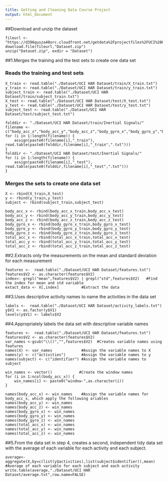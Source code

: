 ```yaml
---
title: Getting and Cleaning Data Course Project
output: html_document
---
```

##Download and unzip the dataset
```{r,echo=TRUE}
fileurl <- "https://d396qusza40orc.cloudfront.net/getdata%2Fprojectfiles%2FUCI%20HAR%20Dataset.zip"
download.file(fileurl,"Dataset.zip")
unzip("Dataset.zip", exdir = "Dataset")
```

##1.Merges the training and the test sets to create one data set
### Reads the training and test sets
```{r,echo=TRUE}
X_train <- read.table("./Dataset/UCI HAR Dataset/train/X_train.txt")  
y_train <- read.table("./Dataset/UCI HAR Dataset/train/y_train.txt")  
subject_train <- read.table("./Dataset/UCI HAR Dataset/train/subject_train.txt")
X_test <- read.table("./Dataset/UCI HAR Dataset/test/X_test.txt")
y_test <- read.table("./Dataset/UCI HAR Dataset/test/y_test.txt")
subject_test <- read.table("./Dataset/UCI HAR Dataset/test/subject_test.txt")

folddir <- "./Dataset/UCI HAR Dataset/train/Inertial Signals/"
filename <-c("body_acc_x","body_acc_y","body_acc_z","body_gyro_x","body_gyro_y","body_gyro_z","total_acc_x","total_acc_y","total_acc_z")
for (i in 1:length(filename)) {
    assign(paste0(filename[i],"_train"), read.table(paste0(folddir,filename[i],"_train",".txt")))
}
folddir <- "./Dataset/UCI HAR Dataset/test/Inertial Signals/"
for (i in 1:length(filename)) {
    assign(paste0(filename[i],"_test"), read.table(paste0(folddir,filename[i],"_test",".txt")))
}
```

### Merges the sets to create one data set
```{r,echo=TRUE}
X <- rbind(X_train,X_test)
y <- rbind(y_train,y_test)
subject <- rbind(subject_train,subject_test)

body_acc_x <- rbind(body_acc_x_train,body_acc_x_test)
body_acc_y <- rbind(body_acc_y_train,body_acc_y_test)
body_acc_z <- rbind(body_acc_z_train,body_acc_z_test)
body_gyro_x <- rbind(body_gyro_x_train,body_gyro_x_test)
body_gyro_y <- rbind(body_gyro_y_train,body_gyro_y_test)
body_gyro_z <- rbind(body_gyro_z_train,body_gyro_z_test)
total_acc_x <- rbind(total_acc_x_train,total_acc_x_test)
total_acc_y <- rbind(total_acc_y_train,total_acc_y_test)
total_acc_z <- rbind(total_acc_z_train,total_acc_z_test)
```

##2.Extracts only the measurements on the mean and standard deviation for each measurement
```{r,echo=TRUE}
features <-  read.table("./Dataset/UCI HAR Dataset/features.txt")
features$V2 <- as.character(features$V2)
index<- grepl("mean",features$V2) | grepl("std",features$V2)   #Find the index for mean and std variable
extact_data <- X[,index]          #Extract the data
```

##3.Uses descriptive activity names to name the activities in the data set
```{r,echo=TRUE}
labels <-  read.table("./Dataset/UCI HAR Dataset/activity_labels.txt")
y$V1 <- as.factor(y$V1)
levels(y$V1) <- labels$V2 
```

##4.Appropriately labels the data set with descriptive variable names
```{r,echo=TRUE}
features <-  read.table("./Dataset/UCI HAR Dataset/features.txt")
features$V2 <- as.character(features$V2)
var_names <-gsub("\\()","",features$V2)  #Creates variable names using features
names(X) <- var_names             #Assign the variable names to X
names(y) <- c("activities")       #Assign the variable names to y
names(subject) <- c("identifier") #Assign the variable names to subject

win_names <- vector()            #Create the window names
for (i in 1:ncol(body_acc_x)) {
    win_names[i] <- paste0("window-",as.character(i))
}

names(body_acc_x) <- win_names    #Assign the variable names for body_acc_x, which apply the following ariables
names(body_acc_y) <- win_names
names(body_acc_z) <- win_names
names(body_gyro_x) <- win_names
names(body_gyro_y) <- win_names
names(body_gyro_z) <- win_names
names(total_acc_x) <- win_names
names(total_acc_y) <- win_names
names(total_acc_z) <- win_names
```

##5.From the data set in step 4, creates a second, independent tidy data set with the average of each variable for each activity and each subject.
```{r,echo=TRUE}
average<-  aggregate(X,by=c(list(y$activities),list(subject$identifier)),mean) #Average of each variable for each subject and each activity
write.table(average,"./Dataset/UCI HAR Dataset/average.txt",row.name=FALSE)
```